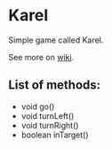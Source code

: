 # Karel

Simple game called Karel.

See more on [wiki](http://cs.wikipedia.org/wiki/Karel_%28programovac%C3%AD_jazyk%29).

## List of methods:

* void go()
* void turnLeft()
* void turnRight()
* boolean inTarget()
